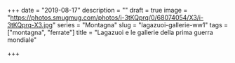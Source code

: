 +++
date = "2019-08-17"
description = ""
draft = true
image = "https://photos.smugmug.com/photos/i-3tKQprq/0/68074054/X3/i-3tKQprq-X3.jpg"
series = "Montagna"
slug = "lagazuoi-gallerie-ww1"
tags = ["montagna", "ferrate"]
title = "Lagazuoi e le gallerie della prima guerra mondiale"

+++


